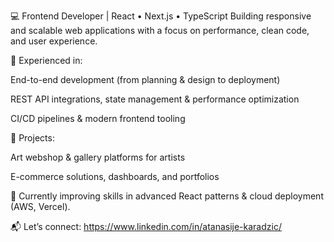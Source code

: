 💻 Frontend Developer | React • Next.js • TypeScript
Building responsive and scalable web applications with a focus on performance, clean code, and user experience.

🚀 Experienced in:

End-to-end development (from planning & design to deployment)

REST API integrations, state management & performance optimization

CI/CD pipelines & modern frontend tooling

🎨 Projects:

Art webshop & gallery platforms for artists

E-commerce solutions, dashboards, and portfolios

🌱 Currently improving skills in advanced React patterns & cloud deployment (AWS, Vercel).

📬 Let’s connect: https://www.linkedin.com/in/atanasije-karadzic/

<!--
**AtanasijeK/AtanasijeK** is a ✨ _special_ ✨ repository because its `README.md` (this file) appears on your GitHub profile.

Here are some ideas to get you started:

- 🔭 I’m currently working on ...
- 🌱 I’m currently learning ...
- 👯 I’m looking to collaborate on ...
- 🤔 I’m looking for help with ...
- 💬 Ask me about ...
- 📫 How to reach me: ...
- 😄 Pronouns: ...
- ⚡ Fun fact: ...
-->
